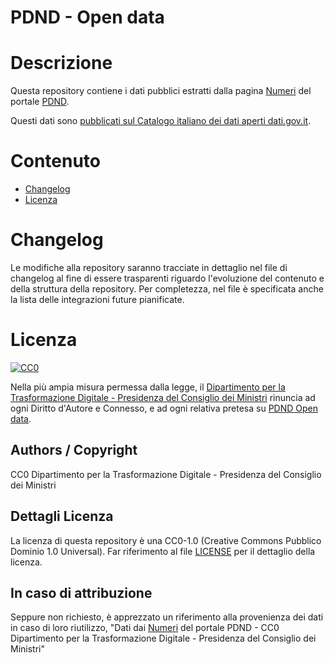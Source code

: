 # PDND - Open data

# Descrizione

Questa repository contiene i dati pubblici estratti dalla pagina [Numeri](https://www.interop.pagopa.it/numeri) del portale [PDND](https://www.interop.pagopa.it). 

Questi dati sono [pubblicati sul Catalogo italiano dei dati aperti dati.gov.it](https://dati.gov.it/view-dataset?tags=pdnd&organization=pcm-dipartimento-trasformazione-digitale).

# Contenuto

- [Changelog](#changelog)
- [Licenza](#licenza)

# Changelog

Le modifiche alla repository saranno tracciate in dettaglio nel file di changelog al fine di essere trasparenti riguardo l'evoluzione del contenuto e della struttura della repository. Per completezza, nel file è specificata anche la lista delle integrazioni future pianificate.

# Licenza 

<p xmlns:dct="http://purl.org/dc/terms/" xmlns:vcard="http://www.w3.org/2001/vcard-rdf/3.0#">
  <a rel="license"
     href="http://creativecommons.org/publicdomain/zero/1.0/">
    <img src="http://i.creativecommons.org/p/zero/1.0/88x31.png" style="border-style: none;" alt="CC0" />
  </a>
  <br />

Nella più ampia misura permessa dalla legge, il [Dipartimento per la Trasformazione Digitale - Presidenza del Consiglio dei Ministri](https://www.innovazione.gov.it/) rinuncia ad ogni Diritto d'Autore e Connesso, e ad ogni relativa pretesa su [PDND Open data](https://github.com/italia/pdnd-opendata).

## Authors / Copyright

CC0 Dipartimento per la Trasformazione Digitale - Presidenza del Consiglio dei Ministri

## Dettagli Licenza

La licenza di questa repository è una CC0-1.0 (Creative Commons Pubblico Dominio 1.0 Universal).
Far riferimento al file [LICENSE](https://github.com/italia/pdnd-opendata/blob/main/LICENSE) per il dettaglio della licenza.

## In caso di attribuzione

Seppure non richiesto, è apprezzato un riferimento alla provenienza dei dati in caso di loro riutilizzo, "Dati dai [Numeri](https://www.interop.pagopa.it/numeri) del portale PDND - CC0 Dipartimento per la Trasformazione Digitale - Presidenza del Consiglio dei Ministri"
